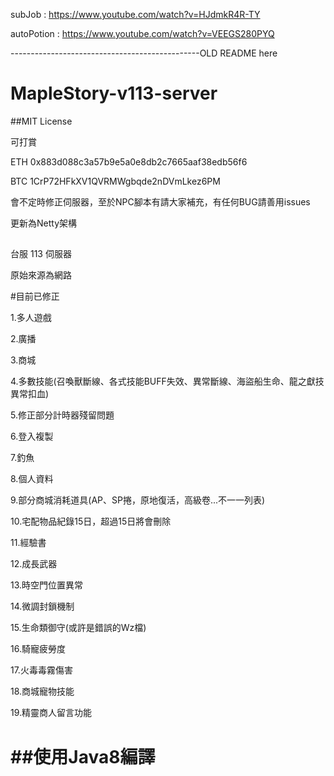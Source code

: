 subJob : https://www.youtube.com/watch?v=HJdmkR4R-TY

autoPotion : https://www.youtube.com/watch?v=VEEGS280PYQ


-----------------------------------------------OLD README here
# MapleStory-v113-server

##MIT License

可打賞

ETH 0x883d088c3a57b9e5a0e8db2c7665aaf38edb56f6


BTC 1CrP72HFkXV1QVRMWgbqde2nDVmLkez6PM

會不定時修正伺服器，至於NPC腳本有請大家補充，有任何BUG請善用issues

更新為Netty架構

##
台服 113 伺服器

原始來源為網路

#目前已修正

1.多人遊戲

2.廣播

3.商城

4.多數技能(召喚獸斷線、各式技能BUFF失效、異常斷線、海盜船生命、龍之獻技異常扣血)

5.修正部分計時器殘留問題

6.登入複製

7.釣魚

8.個人資料

9.部分商城消耗道具(AP、SP捲，原地復活，高級卷...不一一列表)

10.宅配物品紀錄15日，超過15日將會刪除

11.經驗書

12.成長武器

13.時空門位置異常

14.微調封鎖機制

15.生命類御守(或許是錯誤的Wz檔)

16.騎寵疲勞度

17.火毒毒霧傷害

18.商城寵物技能

19.精靈商人留言功能


##使用Java8編譯
=======
